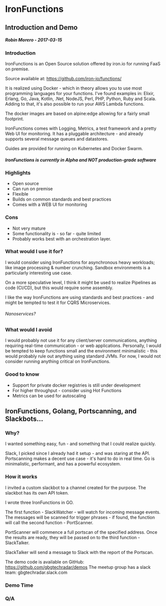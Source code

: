 # IronFunctions
## Introduction and Demo
##### Robin Morero - 2017-03-15

### Introduction
IronFunctions is an Open Source solution offered by iron.io for running FaaS on premise.

Source available at: https://github.com/iron-io/functions/

It is realized using Docker - which in theory allows you to use most programming languages for your functions.
I've found examples in: Elixir, Erlang, Go, Java, Kotlin, .Net, NodeJS, Perl, PHP, Python, Ruby and Scala.
Adding to that, it's also possible to run your AWS Lambda functions.

The docker images are based on alpine:edge allowing for a fairly small footprint.

IronFunctions comes with Logging, Metrics, a test framework and a pretty Web UI for monitoring.
It has a pluggable architecture - and already supports several message queues and datastores.


Guides are provided for running on Kubernetes and Docker Swarm.

##### IronFunctions is currently in Alpha and NOT production-grade software



### Highlights
- Open source
- Can run on premise
- Flexible
- Builds on common standards and best practices
- Comes with a WEB UI for monitoring

### Cons
- Not very mature
- Some functionality is - so far - quite limited
- Probably works best with an orchestration layer.

### What would I use it for?

I would consider using IronFunctions for asynchronous heavy workloads; like image processing & number crunching.
Sandbox environments is a particularly interesting use case.

On a more speculative level, I think it might be used to realize Pipelines as code (CI/CD), but this would require some assembly.

I like the way IronFunctions are using standards and best practices - and might be tempted to test it for CQRS Microservices.

###### Nanoservices?


### What would I avoid
I would probably not use it for any client/server communications, anything requiring real-time communication - or web applications.
Personally, I would be tempted to keep functions small and the environment minimalistic - this would probably rule out anything using standard JVMs.
For now, I would not consider running anything critical on IronFunctions.


### Good to know
- Support for private docker registries is still under development
- For higher throughput - consider using Hot Functions
- Metrics can be used for autoscaling


## IronFunctions, Golang, Portscanning, and Slackbots...

### Why?
I wanted something easy, fun - and something that I could realize quickly.

Slack, I picked since I already had it setup - and was staring at the API.
Portscanning makes a decent use case - it's hard to do in real time.
Go is minimalistic, performant, and has a powerful ecosystem.

### How it works

I invited a custom slackbot to a channel created for the purpose.
The slackbot has its own API token.

I wrote three IronFunctions in GO.

The first function - SlackWatcher -  will watch for incoming message events.
The messages will be scanned for trigger phrases - if found, the function will call the second function -
PortScanner.

PortScanner will commence a full portscan of the specified address. Once the results are ready, they will be passed on to the third function - SlackTalker.

SlackTalker will send a message to Slack with the report of the Portscan.

The demo code is available on GitHub: https://github.com/gbgtechradar/demos
The meetup group has a slack team: gbgtechradar.slack.com

### Demo Time




### Q/A
